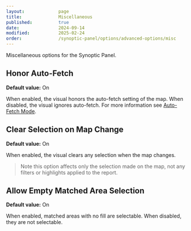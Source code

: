 ```yaml
---
layout:             page
title:              Miscellaneous
published:          true
date:               2024-09-14
modified:           2025-02-24
order:              /synoptic-panel/options/advanced-options/misc
---
```


Miscellaneous options for the Synoptic Panel.

## Honor Auto-Fetch

**Default value:** On

When enabled, the visual honors the auto-fetch setting of the map. When disabled, the visual ignores auto-fetch. For more information see [Auto-Fetch Mode](../../features/drill-mode.md#auto-fetch-mode).

## Clear Selection on Map Change

**Default value:** On

When enabled, the visual clears any selection when the map changes. 

> Note this option affects only the selection made on the map, not any filters or highlights applied to the report. 

## Allow Empty Matched Area Selection

**Default value:** On

When enabled, matched areas with no fill are selectable. When disabled, they are not selectable.